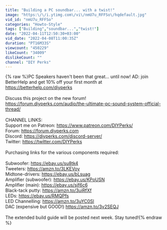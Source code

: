 ```yaml
---
title: "Building a PC soundbar... with a twist!"
image: "https:\/\/i.ytimg.com\/vi\/nmU7u_RFFSo\/hqdefault.jpg"
vid_id: "nmU7u_RFFSo"
categories: "Howto-Style"
tags: ["Building","soundbar...","twist!"]
date: "2022-04-11T12:50:30+03:00"
vid_date: "2022-04-08T11:00:35Z"
duration: "PT16M33S"
viewcount: "450229"
likeCount: "34009"
dislikeCount: ""
channel: "DIY Perks"
---
```

{% raw %}PC Speakers haven't been that great... until now! AD: join BetterHelp and get 10% off your first month at <a rel="nofollow" target="blank" href="https://betterhelp.com/diyperks">https://betterhelp.com/diyperks</a><br /><br />Discuss this project on the new forum! <a rel="nofollow" target="blank" href="https://forum.diyperks.com/audio/the-ultimate-pc-sound-system-official-thread/">https://forum.diyperks.com/audio/the-ultimate-pc-sound-system-official-thread/</a><br /><br />CHANNEL LINKS:<br />Support me on Patreon: <a rel="nofollow" target="blank" href="https://www.patreon.com/DIYPerks/">https://www.patreon.com/DIYPerks/</a><br />Forum: <a rel="nofollow" target="blank" href="https://forum.diyperks.com">https://forum.diyperks.com</a><br />Discord: <a rel="nofollow" target="blank" href="https://diyperks.com/discord-server/">https://diyperks.com/discord-server/</a><br />Twitter: <a rel="nofollow" target="blank" href="https://twitter.com/DIYPerks">https://twitter.com/DIYPerks</a><br /><br />Purchasing links for the various components required:<br /><br />Subwoofer: <a rel="nofollow" target="blank" href="https://ebay.us/su8tk4">https://ebay.us/su8tk4</a><br />Tweeters: <a rel="nofollow" target="blank" href="https://amzn.to/3LKEVoy">https://amzn.to/3LKEVoy</a><br />Midtone-drivers: <a rel="nofollow" target="blank" href="https://ebay.us/bLsuag">https://ebay.us/bLsuag</a><br />Amplifier (subwoofer): <a rel="nofollow" target="blank" href="https://ebay.us/KPoUSN">https://ebay.us/KPoUSN</a><br />Amplifier (main): <a rel="nofollow" target="blank" href="https://ebay.us/sjf6c6">https://ebay.us/sjf6c6</a><br />Black-tack putty: <a rel="nofollow" target="blank" href="https://amzn.to/3uiRfXf">https://amzn.to/3uiRfXf</a><br />LEDs: <a rel="nofollow" target="blank" href="https://ebay.us/RMQPfs">https://ebay.us/RMQPfs</a><br />LED Channelling: <a rel="nofollow" target="blank" href="https://amzn.to/3uYC0Sl">https://amzn.to/3uYC0Sl</a><br />DAC (expensive but GOOD!) <a rel="nofollow" target="blank" href="https://amzn.to/3v2SEQJ">https://amzn.to/3v2SEQJ</a><br /><br />The extended build guide will be posted next week. Stay tuned!{% endraw %}

